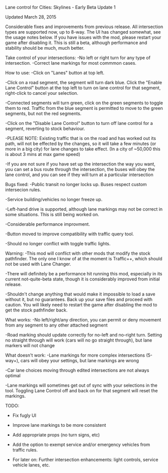 Lane control for Cities: Skylines - Early Beta Update 1

Updated March 28, 2015 

Considerable fixes and improvements from previous release. All intersection types are supported now, up to 8-way. The UI has changed somewhat, see the usage notes below. If you have issues with the mod, please restart your game after disabling it. This is still a beta, although performance and stability should be much, much better. 

Take control of your intersections: 
-No left or right turn for any type of intersection. 
-Correct lane markings for most commmon cases.

How to use: 
-Click on "Lanes" button at top left. 

-Click on a road segment, the segment will turn dark blue. Click the "Enable Lane Control" button at the top left to turn on lane control for that segment, right-click to cancel your selection.

-Connected segments will turn green, click on the green segments to toggle them to red. Traffic from the blue segment is permitted to move to the green segments, but not the red segments. 

-Click on the "Disable Lane Control" button to turn off lane control for a segment, reverting to stock behaviour. 

-PLEASE NOTE: Existing traffic that is on the road and has worked out its path, will not be effected by the changes, so it will take a few minutes (or more in a big city) for lane changes to take effect. (In a city of ~50,000 this is about 3 mins at max game speed) 

-If you are not sure if you have set up the intersection the way you want, you can set a bus route through the intersection, the buses will obey the lane control, and you can see if they will turn at a particular intersection

Bugs fixed: 
-Public transit no longer locks up. Buses respect custom intersecion rules. 

-Service building/vehicles no longer freeze up. 

-Left-hand drive is supported, although lane markings may not be correct in some situations. This is still being worked on. 

-Considerable performance improvment. 

-Button moved to improve compatibility with traffic query tool. 

-Should no longer conflict with toggle traffic lights.

Warning: 
-This mod will conflict with other mods that modify the stock pathfinder. The only one I know of at the moment is Traffic++, which should not be used with Lane Changer. 

-There will definitely be a performance hit running this mod, especially in its current not-quite-beta state, though it is considerably improved from initial release. 

-Shouldn't change anything that would make it impossible to load a save without it, but no guarantees. Back up your save files and proceed with caution. You will likely need to restart the game after disabling the mod to get the stock pathfinder back.

What works: 
-No left/right/any direction, you can permit or deny movement from any segment to any other attached segment 

-Road marking should update correctly for no-left and no-right turn. Setting no straight through will work (cars will no go straight through), but lane markers will not change

What doesn't work: 
-Lane markings for more complex intersections (5-way+), cars will obey your settings, but lane markings are wrong 

-Car lane choices moving through edited intersections are not always optimal 

-Lane markings will sometimes get out of sync with your selections in the tool. Toggling Lane Control off and back on for that segment will reset the markings.

TODO: 
- Fix fugly UI 

- Improve lane markings to be more consistent 

- Add appropriate props (no turn signs, etc) 

- Add the option to exempt service and/or emergency vehicles from traffic rules. 

- For later on: Further intersection enhancements: light controls, service vehicle lanes, etc.
